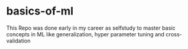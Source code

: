 # basics-of-ml
This Repo was done early in my career as selfstudy to master basic concepts in ML like generalization, hyper parameter tuning and cross-validation
